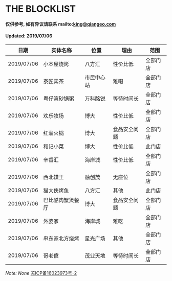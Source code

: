 # THE BLOCKLIST
#### 仅供参考, 如有异议请联系 mailto:king@qiangeo.com
#### Updated: 2019/07/06

日期 | 实体名称 | 位置 | 理由 | 范围
------------ | ------------- | ------------- | ------------- | -------------
2019/07/06 | 小本屋烧烤 | 八方汇 | 性价比低 | 全部门店
2019/07/06 | 泰匠素茶 | 市民中心站 | 难喝 | 全部门店
2019/07/06 | 粤仔湾砂锅粥 | 万科酩锐 | 等待时间长 | 全部门店
2019/07/06 | 欢乐牧场 | 博大 | 性价比低 | 全部门店
2019/07/06 | 红渝火锅 | 博大 | 食品安全问题 | 全部门店
2019/07/06 | 和记小菜 | 博大 | 性价比低 | 此门店
2019/07/06 | 辛香汇 | 海岸城 | 性价比低 | 全部门店
2019/07/06 | 西北馍王 | 融创茂 |无座位 | 全部门店
2019/07/06 | 猫大侠烤鱼 | 八方汇 | 其他 | 此门店
2019/07/06 | 巴比酷肉蟹煲餐厅 | 博大 | 食品安全问题 | 全部门店
2019/07/06 | 外婆家 | 海岸城 | 难吃 | 全部门店
2019/07/06 | 串东家北方烧烤 | 星光广场 | 其他 | 全部门店
2019/07/06 | 哥老倌 | 茂业天地 | 等待时间长 | 全部门店

*Note: None*
[苏ICP备16023973号-2](http://beian.miit.gov.cn)